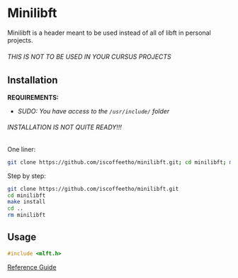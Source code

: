 # Minilibft
Minilibft is a header meant to be used instead of all of libft in personal projects.

###### THIS IS NOT TO BE USED IN YOUR CURSUS PROJECTS
## Installation
**REQUIREMENTS:**
- *SUDO: You have access to the `/usr/include/` folder*

###### INSTALLATION IS NOT QUITE READY!!!

One liner:
```bash
git clone https://github.com/iscoffeetho/minilibft.git; cd minilibft; make all; cd ..; rm minilibft 
```
Step by step:
```bash
git clone https://github.com/iscoffeetho/minilibft.git
cd minilibft
make install
cd ..
rm minilibft 
```

## Usage
```C
#include <mlft.h>
```
[Reference Guide](REFERENCE.md "Function List")